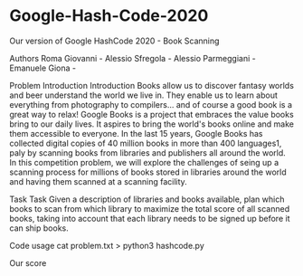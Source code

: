 # Google-Hash-Code-2020
Our version of Google HashCode 2020 - Book Scanning

Authors
Roma Giovanni -
Alessio Sfregola -
Alessio Parmeggiani -
Emanuele Giona -

Problem Introduction
Introduction Books allow us to discover fantasy worlds and beer understand the world we live in. They enable us to learn about everything from photography to compilers... and of course a good book is a great way to relax! Google Books is a project that embraces the value books bring to our daily lives. It aspires to bring the world's books online and make them accessible to everyone. In the last 15 years, Google Books has collected digital copies of 40 million books in more than 400 languages1, paly by scanning books from libraries and publishers all around the world. In this competition problem, we will explore the challenges of seing up a scanning process for millions of books stored in libraries around the world and having them scanned at a scanning facility.

Task
Task Given a description of libraries and books available, plan which books to scan from which library to maximize the total score of all scanned books, taking into account that each library needs to be signed up before it can ship books.

Code usage
cat problem.txt > python3 hashcode.py

Our score

